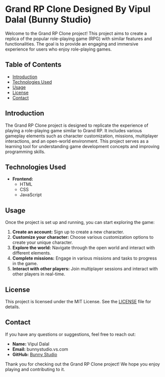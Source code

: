 # Grand RP Clone Designed By Vipul Dalal (Bunny Studio)

Welcome to the Grand RP Clone project! This project aims to create a replica of the popular role-playing game (RPG) with similar features and functionalities. The goal is to provide an engaging and immersive experience for users who enjoy role-playing games.

## Table of Contents

- [Introduction](#introduction)
- [Technologies Used](#technologies-used)
- [Usage](#usage)
- [License](#license)
- [Contact](#contact)

## Introduction

The Grand RP Clone project is designed to replicate the experience of playing a role-playing game similar to Grand RP. It includes various gameplay elements such as character customization, missions, multiplayer interactions, and an open-world environment. This project serves as a learning tool for understanding game development concepts and improving programming skills.

## Technologies Used

- **Frontend:**
  - HTML
  - CSS
  - JavaScript
    
## Usage

Once the project is set up and running, you can start exploring the game:

1. **Create an account:** Sign up to create a new character.
2. **Customize your character:** Choose various customization options to create your unique character.
3. **Explore the world:** Navigate through the open world and interact with different elements.
4. **Complete missions:** Engage in various missions and tasks to progress in the game.
5. **Interact with other players:** Join multiplayer sessions and interact with other players in real-time.

## License

This project is licensed under the MIT License. See the [LICENSE](LICENSE) file for details.

## Contact

If you have any questions or suggestions, feel free to reach out:

- **Name:** Vipul Dalal
- **Email:** bunnystudio.vs.com
- **GitHub:** [Bunny Studio](https://github.com/bunny-studio)

Thank you for checking out the Grand RP Clone project! We hope you enjoy playing and contributing to it.
